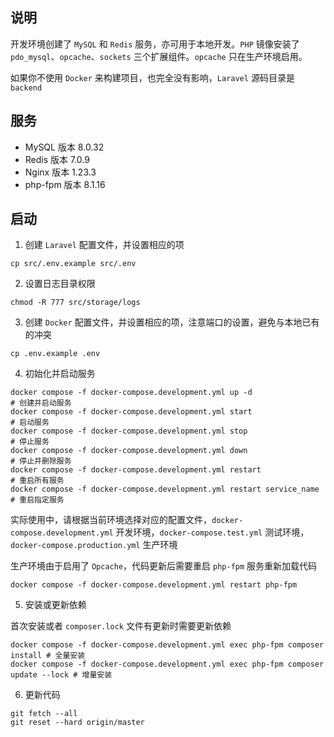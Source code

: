 ## 说明

开发环境创建了 `MySQL` 和 `Redis` 服务，亦可用于本地开发。`PHP` 镜像安装了 `pdo_mysql`、`opcache`、`sockets` 三个扩展组件。`opcache` 只在生产环境启用。

如果你不使用 `Docker` 来构建项目，也完全没有影响，`Laravel` 源码目录是 `backend`

## 服务

- MySQL 版本 8.0.32
- Redis 版本 7.0.9
- Nginx 版本 1.23.3
- php-fpm 版本 8.1.16

## 启动

1. 创建 `Laravel` 配置文件，并设置相应的项

```shell
cp src/.env.example src/.env
```

2. 设置日志目录权限

```shell
chmod -R 777 src/storage/logs
```

3. 创建 `Docker` 配置文件，并设置相应的项，注意端口的设置，避免与本地已有的冲突

```shell
cp .env.example .env
```

4. 初始化并启动服务

```shell
docker compose -f docker-compose.development.yml up -d                               # 创建并启动服务
docker compose -f docker-compose.development.yml start                               # 启动服务
docker compose -f docker-compose.development.yml stop                                # 停止服务
docker compose -f docker-compose.development.yml down                                # 停止并删除服务
docker compose -f docker-compose.development.yml restart                             # 重启所有服务
docker compose -f docker-compose.development.yml restart service_name                # 重启指定服务
```

实际使用中，请根据当前环境选择对应的配置文件，`docker-compose.development.yml` 开发环境，`docker-compose.test.yml` 测试环境，`docker-compose.production.yml` 生产环境

生产环境由于启用了 `Opcache`，代码更新后需要重启 `php-fpm` 服务重新加载代码

```shell
docker compose -f docker-compose.development.yml restart php-fpm
```

5. 安装或更新依赖

首次安装或者 `composer.lock` 文件有更新时需要更新依赖

```shell
docker compose -f docker-compose.development.yml exec php-fpm composer install # 全量安装
docker compose -f docker-compose.development.yml exec php-fpm composer update --lock # 增量安装
```

6. 更新代码

```shell
git fetch --all
git reset --hard origin/master
```